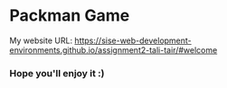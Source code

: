 # Packman Game
 
 My website URL:
 https://sise-web-development-environments.github.io/assignment2-tali-tair/#welcome


### Hope you'll enjoy it :)
